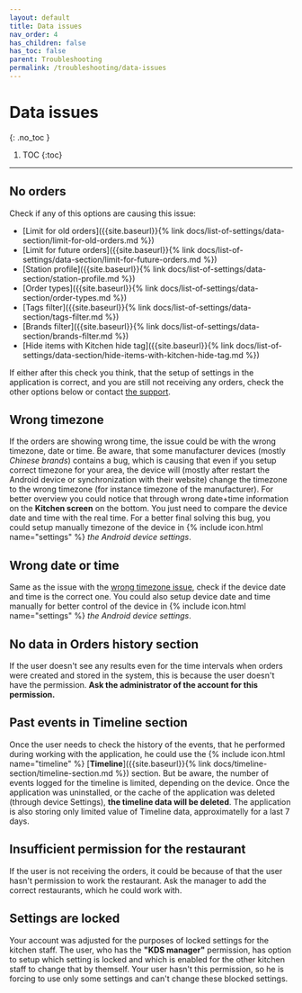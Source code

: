 ```yaml
---
layout: default
title: Data issues
nav_order: 4
has_children: false
has_toc: false
parent: Troubleshooting
permalink: /troubleshooting/data-issues
---
```


# Data issues
{: .no_toc }

1. TOC
{:toc}

---

## No orders
Check if any of this options are causing this issue:
- [Limit for old orders]({{site.baseurl}}{% link docs/list-of-settings/data-section/limit-for-old-orders.md %})
- [Limit for future orders]({{site.baseurl}}{% link docs/list-of-settings/data-section/limit-for-future-orders.md %})
- [Station profile]({{site.baseurl}}{% link docs/list-of-settings/data-section/station-profile.md %})
- [Order types]({{site.baseurl}}{% link docs/list-of-settings/data-section/order-types.md %})
- [Tags filter]({{site.baseurl}}{% link docs/list-of-settings/data-section/tags-filter.md %})
- [Brands filter]({{site.baseurl}}{% link docs/list-of-settings/data-section/brands-filter.md %})
- [Hide items with Kitchen hide tag]({{site.baseurl}}{% link docs/list-of-settings/data-section/hide-items-with-kitchen-hide-tag.md %})

If either after this check you think, that the setup of settings in the application is correct, and you are still not receiving any orders, check the other options below or contact [the support](mailto:support@orderlord.com).

## Wrong timezone
If the orders are showing wrong time, the issue could be with the wrong timezone, date or time. <span class="text-red-200">Be aware, that some manufacturer devices (mostly _Chinese brands_) contains a bug, which is causing that even if you setup correct timezone for your area, the device will (mostly after restart the Android device or synchronization with their website) change the timezone to the wrong timezone (for instance timezone of the manufacturer).</span> For better overview you could notice that through wrong date+time information on the **Kitchen screen** on the bottom. You just need to compare the device date and time with the real time. For a better final solving this bug, you could setup manually timezone of the device in {% include icon.html name="settings" %} _the Android device settings_.

## Wrong date or time
<span class="text-red-200">Same as the issue with the [wrong timezone issue](#wrong-timezone), check if the device date and time is the correct one.</span> You could also setup device date and time manually for better control of the device in {% include icon.html name="settings" %} _the Android device settings_.

## No data in Orders history section
<span class="text-red-200">If the user doesn't see any results even for the time intervals when orders were created and stored in the system, this is because the user doesn't have the permission. **Ask the administrator of the account for this permission.**</span>

## Past events in Timeline section
Once the user needs to check the history of the events, that he performed during working with the application, he could use the {% include icon.html name="timeline" %} [**Timeline**]({{site.baseurl}}{% link docs/timeline-section/timeline-section.md %}) section. <span class="text-red-200">But be aware, the number of events logged for the timeline is limited, depending on the device. Once the application was uninstalled, or the cache of the application was deleted (through device Settings), **the timeline data will be deleted**. The application is also storing only limited value of Timeline data, approximatelly for a last 7 days.</span>

## Insufficient permission for the restaurant
<span class="text-red-200">If the user is not receiving the orders, it could be because of that the user hasn't permission to work the restaurant. Ask the manager to add the correct restaurants, which he could work with.</span>

## Settings are locked
<span class="text-red-200">Your account was adjusted for the purposes of locked settings for the kitchen staff.</span> The user, who has the **"KDS manager"** permission, has option to setup which setting is locked and which is enabled for the other kitchen staff to change that by themself. Your user hasn't this permission, so he is forcing to use only some settings and can't change these blocked settings.